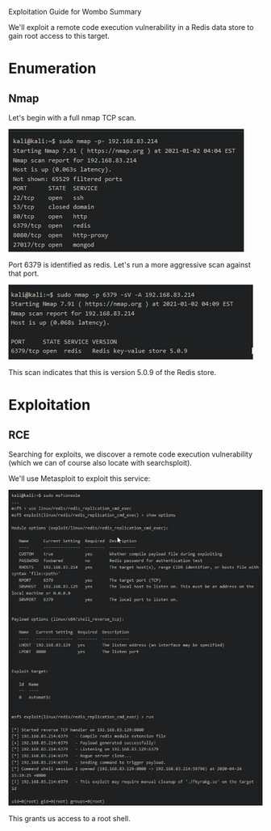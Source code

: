 Exploitation Guide for Wombo
Summary

We'll exploit a remote code execution vulnerability in a Redis data store to gain root access to this target.
# Enumeration

## Nmap
Let's begin with a full nmap TCP scan.

![5ef93927b428a0e543eb1f3b1b31fee6.png](../../../../_resources/5ef93927b428a0e543eb1f3b1b31fee6.png)

Port 6379 is identified as redis. Let's run a more aggressive scan against that port.

![c89164594085f3d1e4fb70666d06b48e.png](../../../../_resources/c89164594085f3d1e4fb70666d06b48e.png)

This scan indicates that this is version 5.0.9 of the Redis store.

# Exploitation

## RCE

Searching for exploits, we discover a remote code execution vulnerability (which we can of course also locate with searchsploit).

We'll use Metasploit to exploit this service:

![dc499846631649ab5a9c4a4b7a48bf39.png](../../../../_resources/dc499846631649ab5a9c4a4b7a48bf39.png)

This grants us access to a root shell.
